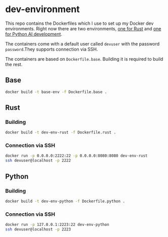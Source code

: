 # dev-environment
This repo contains the Dockerfiles which I use to set up my Docker dev environments. Right now there are two environments, [one for Rust](https://hub.docker.com/repository/docker/natanfreeman/dev-env-rust/general) and [one for Python AI development](https://hub.docker.com/repository/docker/natanfreeman/dev-env-python/general).

The containers come with a default user called `devuser` with the password `password`.They supports connection via SSH.

The containers are based on `Dockerfile.base`. Building it is required to build the rest.

## Base
```bash
docker build -t base-env -f Dockerfile.base .
```

## Rust
### Building
```bash
docker build -t dev-env-rust -f Dockerfile.rust .
```
### Connection via SSH
```bash
docker run -p 0.0.0.0:2222:22 -p 0.0.0.0:8080:8080 dev-env-rust
ssh devuser@localhost -p 2222
```

## Python
### Building
```bash
docker build -t dev-env-python -f Dockerfile.python .
```
### Connection via SSH
```bash
docker run -p 127.0.0.1:2223:22 dev-env-python
ssh devuser@localhost -p 2223
```